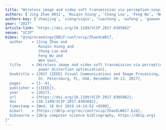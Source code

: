 ```yaml
---
title: "Wireless image and video soft transmission via perception-inspired power distortion optimization"
authors: ['Jing Zhao 0011', 'Ruiqin Xiong', 'Chong Luo', 'Feng Wu', 'Wen Gao 0001']
authors-key: ['zhaojing', 'xiongruiqin', 'luochong', 'wufeng', 'gaowen']
year: "2017"
article-link: "https://doi.org/10.1109/VCIP.2017.8305082"
venue: "VCIP"
bibex: "@inproceedings{DBLP:conf/vcip/ZhaoXLW017,
  author    = {Jing Zhao and
               Ruiqin Xiong and
               Chong Luo and
               Feng Wu and
               Wen Gao},
  title     = {Wireless image and video soft transmission via perception-inspired
               power distortion optimization},
  booktitle = {2017 {IEEE} Visual Communications and Image Processing, {VCIP} 2017,
               St. Petersburg, FL, USA, December 10-13, 2017},
  pages     = {1--4},
  publisher = {{IEEE}},
  year      = {2017},
  url       = {https://doi.org/10.1109/VCIP.2017.8305082},
  doi       = {10.1109/VCIP.2017.8305082},
  timestamp = {Wed, 16 Oct 2019 14:14:52 +0200},
  biburl    = {https://dblp.org/rec/conf/vcip/ZhaoXLW017.bib},
  bibsource = {dblp computer science bibliography, https://dblp.org}
}"
---
```

